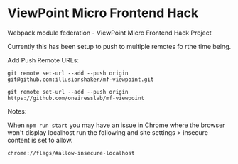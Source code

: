 # ViewPoint Micro Frontend Hack

Webpack module federation - ViewPoint Micro Frontend Hack Project

Currently this has been setup to push to multiple remotes fo rthe time being.

Add Push Remote URLs:

```
git remote set-url --add --push origin git@github.com:illusionshaker/mf-viewpoint.git

git remote set-url --add --push origin https://github.com/oneiresslab/mf-viewpoint

```

Notes:

When `npm run start` you may have an issue in Chrome where the browser won't display localhost run the following and site settings > insecure content is set to allow.

```
chrome://flags/#allow-insecure-localhost
```